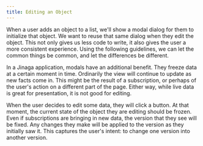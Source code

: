 ```yaml
---
title: Editing an Object
---
```


When a user adds an object to a list, we'll show a modal dialog for them to initialize that object.
We want to reuse that same dialog when they edit the object.
This not only gives us less code to write, it also gives the user a more consistent experience.
Using the following guidelines, we can let the common things be common, and let the differences be different.

In a Jinaga application, modals have an additional benefit.
They freeze data at a certain moment in time.
Ordinarily the view will continue to update as new facts come in.
This might be the result of a subscription, or perhaps of the user's action on a different part of the page.
Either way, while live data is great for presentation, it is not good for editing.

When the user decides to edit some data, they will click a button.
At that moment, the current state of the object they are editing should be frozen.
Even if subscriptions are bringing in new data, the version that they see will be fixed.
Any changes they make will be applied to the version as they initially saw it.
This captures the user's intent: to change one version into another version.
